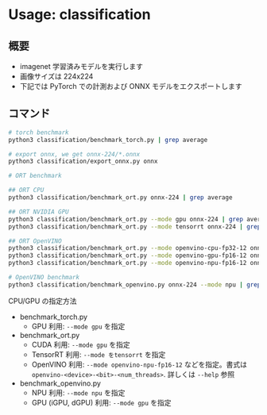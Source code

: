 # Usage: classification

## 概要

- imagenet 学習済みモデルを実行します
- 画像サイズは 224x224
- 下記では PyTorch での計測および ONNX モデルをエクスポートします

## コマンド

```bash
# torch benchmark
python3 classification/benchmark_torch.py | grep average

# export onnx, we get onnx-224/*.onnx
python3 classification/export_onnx.py onnx

# ORT benchmark

## ORT CPU
python3 classification/benchmark_ort.py onnx-224 | grep average

## ORT NVIDIA GPU
python3 classification/benchmark_ort.py --mode gpu onnx-224 | grep average
python3 classification/benchmark_ort.py --mode tensorrt onnx-224 | grep average

## ORT OpenVINO
python3 classification/benchmark_ort.py --mode openvino-cpu-fp32-12 onnx-224 | grep average
python3 classification/benchmark_ort.py --mode openvino-gpu-fp16-12 onnx-224 | grep average
python3 classification/benchmark_ort.py --mode openvino-npu-fp16-12 onnx-224 | grep average

# OpenVINO benchmark
python3 classification/benchmark_openvino.py onnx-224 --mode npu | grep average
```

CPU/GPU の指定方法

- benchmark_torch.py
  - GPU 利用: `--mode gpu` を指定
- benchmark_ort.py
  - CUDA 利用: `--mode gpu` を指定
  - TensorRT 利用: `--mode をtensorrt` を指定
  - OpenVINO 利用: `--mode openvino-npu-fp16-12` などを指定。書式は `openvino-<device>-<bit>-<num_threads>`.
    詳しくは `--help` 参照
- benchmark_openvino.py
  - NPU 利用: `--mode npu` を指定
  - GPU (iGPU, dGPU) 利用: `--mode gpu` を指定

